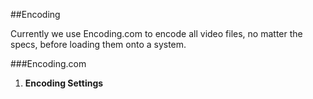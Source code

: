 ##Encoding

Currently we use Encoding.com to encode all video files, no matter the specs, before loading them onto a system.

###Encoding.com

1. **Encoding Settings**







